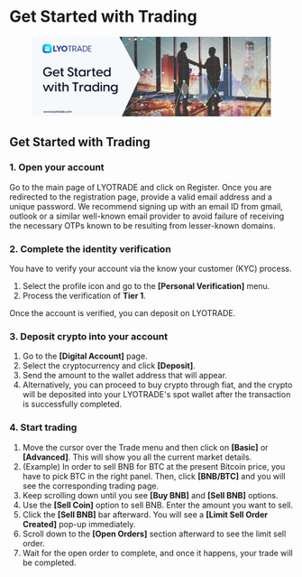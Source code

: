 # Get Started with Trading

<figure><img src="../../.gitbook/assets/Get Started with Trading (1).png" alt=""><figcaption></figcaption></figure>

## Get Started with Trading

### **1. Open your account** <a href="#_4rqb3hnl843v" id="_4rqb3hnl843v"></a>

Go to the main page of LYOTRADE and click on Register. Once you are redirected to the registration page, provide a valid email address and a unique password.  We recommend signing up with an email ID from gmail, outlook or a similar well-known email provider to avoid failure of receiving the necessary OTPs known to be resulting from lesser-known domains.

### 2. Complete the identity verification <a href="#_4rqb3hnl843v" id="_4rqb3hnl843v"></a>

You have to verify your account via the know your customer (KYC) process.&#x20;

1. Select the profile icon and go to the **\[Personal Verification]** menu.
2. Process the verification of **Tier 1**.&#x20;

Once the account is verified, you can deposit on LYOTRADE.

### **3.** Deposit crypto into your account <a href="#_4rqb3hnl843v" id="_4rqb3hnl843v"></a>

1. Go to the **\[Digital Account]** page.&#x20;
2. Select the cryptocurrency and click **\[Deposit]**.
3. Send the amount to the wallet address that will appear.&#x20;
4. Alternatively, you can proceed to buy crypto through fiat, and the crypto will be deposited into your LYOTRADE's spot wallet after the transaction is successfully completed.

### **4. Start trading** <a href="#_sj0s3p5jf5hp" id="_sj0s3p5jf5hp"></a>

1. Move the cursor over the Trade menu and then click on **\[Basic]** or **\[Advanced]**. This will show you all the current market details.&#x20;
2. (Example) In order to sell BNB for BTC at the present Bitcoin price, you have to pick BTC in the right panel. Then, click **\[BNB/BTC]** and you will see the corresponding trading page.&#x20;
3. Keep scrolling down until you see **\[Buy BNB]** and **\[Sell BNB]** options.&#x20;
4. Use the **\[Sell Coin]** option to sell BNB. Enter the amount you want to sell.&#x20;
5. Click the **\[Sell BNB]** bar afterward. You will see a **\[Limit Sell Order Created]** pop-up immediately.
6. Scroll down to the **\[Open Orders]** section afterward to see the limit sell order.&#x20;
7. Wait for the open order to complete, and once it happens, your trade will be completed.
